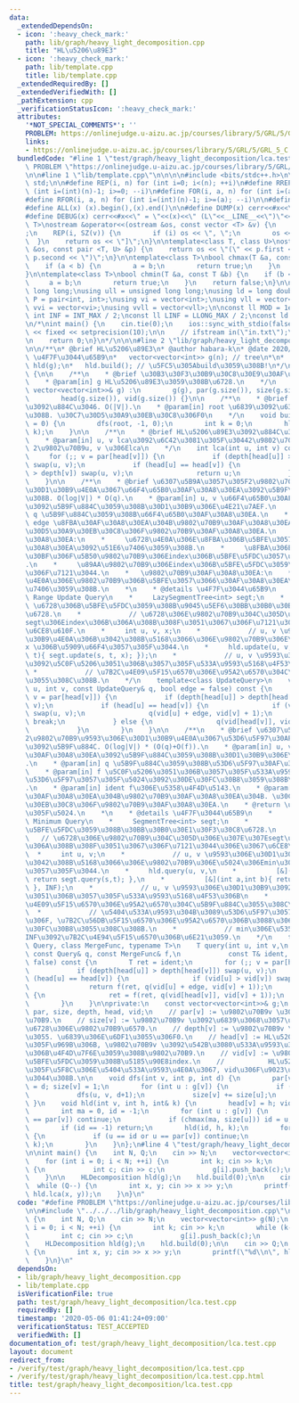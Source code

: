 ```yaml
---
data:
  _extendedDependsOn:
  - icon: ':heavy_check_mark:'
    path: lib/graph/heavy_light_decomposition.cpp
    title: "HL\u5206\u89E3"
  - icon: ':heavy_check_mark:'
    path: lib/template.cpp
    title: lib/template.cpp
  _extendedRequiredBy: []
  _extendedVerifiedWith: []
  _pathExtension: cpp
  _verificationStatusIcon: ':heavy_check_mark:'
  attributes:
    '*NOT_SPECIAL_COMMENTS*': ''
    PROBLEM: https://onlinejudge.u-aizu.ac.jp/courses/library/5/GRL/5/GRL_5_C
    links:
    - https://onlinejudge.u-aizu.ac.jp/courses/library/5/GRL/5/GRL_5_C
  bundledCode: "#line 1 \"test/graph/heavy_light_decomposition/lca.test.cpp\"\n#define\
    \ PROBLEM \"https://onlinejudge.u-aizu.ac.jp/courses/library/5/GRL/5/GRL_5_C\"\
    \n\n#line 1 \"lib/template.cpp\"\n\n\n\n#include <bits/stdc++.h>\n\nusing namespace\
    \ std;\n\n#define REP(i, n) for (int i=0; i<(n); ++i)\n#define RREP(i, n) for\
    \ (int i=(int)(n)-1; i>=0; --i)\n#define FOR(i, a, n) for (int i=(a); i<(n); ++i)\n\
    #define RFOR(i, a, n) for (int i=(int)(n)-1; i>=(a); --i)\n\n#define SZ(x) ((int)(x).size())\n\
    #define ALL(x) (x).begin(),(x).end()\n\n#define DUMP(x) cerr<<#x<<\" = \"<<(x)<<endl\n\
    #define DEBUG(x) cerr<<#x<<\" = \"<<(x)<<\" (L\"<<__LINE__<<\")\"<<endl;\n\ntemplate<class\
    \ T>\nostream &operator<<(ostream &os, const vector <T> &v) {\n    os << \"[\"\
    ;\n    REP(i, SZ(v)) {\n        if (i) os << \", \";\n        os << v[i];\n  \
    \  }\n    return os << \"]\";\n}\n\ntemplate<class T, class U>\nostream &operator<<(ostream\
    \ &os, const pair <T, U> &p) {\n    return os << \"(\" << p.first << \" \" <<\
    \ p.second << \")\";\n}\n\ntemplate<class T>\nbool chmax(T &a, const T &b) {\n\
    \    if (a < b) {\n        a = b;\n        return true;\n    }\n    return false;\n\
    }\n\ntemplate<class T>\nbool chmin(T &a, const T &b) {\n    if (b < a) {\n   \
    \     a = b;\n        return true;\n    }\n    return false;\n}\n\nusing ll =\
    \ long long;\nusing ull = unsigned long long;\nusing ld = long double;\nusing\
    \ P = pair<int, int>;\nusing vi = vector<int>;\nusing vll = vector<ll>;\nusing\
    \ vvi = vector<vi>;\nusing vvll = vector<vll>;\n\nconst ll MOD = 1e9 + 7;\nconst\
    \ int INF = INT_MAX / 2;\nconst ll LINF = LLONG_MAX / 2;\nconst ld eps = 1e-9;\n\
    \n/*\nint main() {\n    cin.tie(0);\n    ios::sync_with_stdio(false);\n    cout\
    \ << fixed << setprecision(10);\n\n    // ifstream in(\"in.txt\");\n    // cin.rdbuf(in.rdbuf());\n\
    \n    return 0;\n}\n*/\n\n\n#line 2 \"lib/graph/heavy_light_decomposition.cpp\"\
    \n\n/**\n* @brief HL\u5206\u89E3\n* @author habara-k\n* @date 2020/04/26\n* @details\
    \ \u4F7F\u3044\u65B9\n*   vector<vector<int>> g(n); // tree\n*\n*   HLDecomposition\
    \ hld(g);\n*   hld.build(); // \u5FC5\u305Abuild\u3059\u308B!\n*/\n\nstruct HLDecomposition\
    \ {\n\n    /**\n    * @brief \u30B3\u30F3\u30B9\u30C8\u30E9\u30AF\u30BF. O(|V|).\n\
    \    * @param[in] g HL\u5206\u89E3\u3059\u308B\u6728.\n    */\n    HLDecomposition(const\
    \ vector<vector<int>>& g) :\n        g(g), par(g.size()), size(g.size()), depth(g.size()),\n\
    \        head(g.size()), vid(g.size()) {}\n\n    /**\n    * @brief HL\u5206\u89E3\
    \u3092\u884C\u3046. O(|V|).\n    * @param[in] root \u6839\u3092\u6307\u5B9A\u3059\
    \u308B. \u30C7\u30D5\u30A9\u30EB\u30C8\u306F0\n    */\n    void build(int root\
    \ = 0) {\n        dfs(root, -1, 0);\n        int k = 0;\n        hld(root, root,\
    \ k);\n    }\n\n    /**\n    * @brief HL\u5206\u89E3\u3092\u884C\u3046. O(log|V|).\n\
    \    * @param[in] u, v lca\u3092\u6C42\u3081\u305F\u30442\u9802\u70B9\n    * @return\
    \ 2\u9802\u70B9u, v \u306Elca\n    */\n    int lca(int u, int v) const {\n   \
    \     for (;; v = par[head[v]]) {\n            if (depth[head[u]] > depth[head[v]])\
    \ swap(u, v);\n            if (head[u] == head[v]) {\n                if (depth[u]\
    \ > depth[v]) swap(u, v);\n                return u;\n            }\n        }\n\
    \    }\n\n    /**\n    * @brief \u6307\u5B9A\u3057\u305F2\u9802\u70B9\u9593\u306E\
    \u30D1\u30B9\u4E0A\u3067\u66F4\u65B0\u30AF\u30A8\u30EA\u3092\u5B9F\u884C\u3059\
    \u308B. O(log|V|) * O(q).\n    * @param[in] u, v \u66F4\u65B0\u30AF\u30A8\u30EA\
    \u3092\u5B9F\u884C\u3059\u308B\u30D1\u30B9\u306E\u4E21\u7AEF.\n    * @param[in]\
    \ q \u5B9F\u884C\u3059\u308B\u66F4\u65B0\u30AF\u30A8\u30EA.\n    * @param[in]\
    \ edge \u8FBA\u30AF\u30A8\u30EA\u304B\u9802\u70B9\u30AF\u30A8\u30EA\u304B. \u30C7\
    \u30D5\u30A9\u30EB\u30C8\u306F\u9802\u70B9\u30AF\u30A8\u30EA.\n    *   \u8FBA\u30AF\
    \u30A8\u30EA:\n    *     \u6728\u4E0A\u306E\u8FBA\u306B\u5BFE\u3057\u3066\u30AF\
    \u30A8\u30EA\u3092\u51E6\u7406\u3059\u308B.\n    *     \u8FBA\u306E\u30C7\u30FC\
    \u30BF\u306F\u5B50\u9802\u70B9\u306Eindex\u306B\u5BFE\u5FDC\u3057\u3066\u3044\u308B\
    .\n    *     \u89AA\u9802\u70B9\u306Eindex\u306B\u5BFE\u5FDC\u3059\u308B\u8FBA\
    \u306F\u7121\u3044.\n    *   \u9802\u70B9\u30AF\u30A8\u30EA:\n    *     \u6728\
    \u4E0A\u306E\u9802\u70B9\u306B\u5BFE\u3057\u3066\u30AF\u30A8\u30EA\u3092\u51E6\
    \u7406\u3059\u308B.\n    *\n    * @details \u4F7F\u3044\u65B9\n    *     e.g.\
    \ Range Update Query\n    *     LazySegmentTree<int> segt;\n    *            //\
    \ \u6728\u306B\u5BFE\u5FDC\u3059\u308B\u9045\u5EF6\u30BB\u30B0\u30E1\u30F3\u30C8\
    \u6728.\n    *            // \u6728\u306E\u9802\u70B9\u304C\u305D\u306E\u307E\u307E\
    segt\u306Eindex\u306B\u306A\u308B\u308F\u3051\u3067\u306F\u7121\u3044\u306E\u3067\
    \u6CE8\u610F.\n    *     int u, v, x;\n    *            // u, v \u9593\u306E\u30D1\
    \u30B9\u4E0A\u306B\u3042\u308B\u5168\u3066\u306E\u9802\u70B9\u306E\u5024\u3092\
    x \u306B\u5909\u66F4\u3057\u305F\u3044.\n    *     hld.update(u, v, [&](int s,int\
    \ t){ segt.update(s, t, x); });\n    *            // u, v \u9593\u306E\u30D1\u30B9\
    \u3092\u5C0F\u5206\u3051\u306B\u3057\u305F\u533A\u9593\u5168\u4F53\u306B\n   \
    \ *            // \u7B2C\u4E09\u5F15\u6570\u306E\u95A2\u6570\u304C\u5B9F\u884C\
    \u3055\u308C\u308B.\n    */\n    template<class UpdateQuery>\n    void update(int\
    \ u, int v, const UpdateQuery& q, bool edge = false) const {\n        for (;;\
    \ v = par[head[v]]) {\n            if (depth[head[u]] > depth[head[v]]) swap(u,\
    \ v);\n            if (head[u] == head[v]) {\n                if (vid[u] > vid[v])\
    \ swap(u, v);\n                q(vid[u] + edge, vid[v] + 1);\n               \
    \ break;\n            } else {\n                q(vid[head[v]], vid[v] + 1);\n\
    \            }\n        }\n    }\n\n    /**\n    * @brief \u6307\u5B9A\u3057\u305F\
    2\u9802\u70B9\u9593\u306E\u30D1\u30B9\u4E0A\u3067\u53D6\u5F97\u30AF\u30A8\u30EA\
    \u3092\u5B9F\u884C. O(log|V|) * (O(q)+O(f)).\n    * @param[in] u, v \u53D6\u5F97\
    \u30AF\u30A8\u30EA\u3092\u5B9F\u884C\u3059\u308B\u30D1\u30B9\u306E\u4E21\u7AEF\
    .\n    * @param[in] q \u5B9F\u884C\u3059\u308B\u53D6\u5F97\u30AF\u30A8\u30EA.\n\
    \    * @param[in] f \u5C0F\u5206\u3051\u306B\u3057\u305F\u533A\u9593\u304B\u3089\
    \u53D6\u5F97\u3057\u305F\u5024\u3092\u30DE\u30FC\u30B8\u3059\u308B\u65B9\u6CD5\
    .\n    * @param[in] ident f\u306E\u5358\u4F4D\u5143.\n    * @param[in] edge \u8FBA\
    \u30AF\u30A8\u30EA\u304B\u9802\u70B9\u30AF\u30A8\u30EA\u304B. \u30C7\u30D5\u30A9\
    \u30EB\u30C8\u306F\u9802\u70B9\u30AF\u30A8\u30EA.\n    * @return \u53D6\u5F97\u3057\
    \u305F\u5024.\n    *\n    * @details \u4F7F\u3044\u65B9\n    *     e.g. Range\
    \ Minimum Query\n    *     SegmentTree<int> segt;\n    *            // \u6728\u306B\
    \u5BFE\u5FDC\u3059\u308B\u30BB\u30B0\u30E1\u30F3\u30C8\u6728.\n    *         \
    \   // \u6728\u306E\u9802\u70B9\u304C\u305D\u306E\u307E\u307Esegt\u306Eindex\u306B\
    \u306A\u308B\u308F\u3051\u3067\u306F\u7121\u3044\u306E\u3067\u6CE8\u610F.\n  \
    \  *     int u, v;\n    *            // u, v \u9593\u306E\u30D1\u30B9\u4E0A\u306B\
    \u3042\u308B\u5168\u3066\u306E\u9802\u70B9\u306E\u5024\u306Emin\u3092\u53D6\u5F97\
    \u3057\u305F\u3044.\n    *     hld.query(u, v,\n    *          [&](int s,int t){\
    \ return segt.query(s,t); },\n    *          [&](int a,int b){ return min(a,b);\
    \ }, INF);\n    *            // u, v \u9593\u306E\u30D1\u30B9\u3092\u5C0F\u5206\
    \u3051\u306B\u3057\u305F\u533A\u9593\u5168\u4F53\u306B\n    *            // \u7B2C\
    \u4E09\u5F15\u6570\u306E\u95A2\u6570\u304C\u5B9F\u884C\u3055\u308C\u308B.\n  \
    \  *            // \u5404\u533A\u9593\u304B\u3089\u53D6\u5F97\u3057\u305F\u5024\
    \u306F, \u7B2C\u56DB\u5F15\u6570\u306E\u95A2\u6570\u306B\u3088\u3063\u3066\u30DE\
    \u30FC\u30B8\u3055\u308C\u308B.\n    *            // min\u306E\u5358\u4F4D\u5143\
    INF\u3092\u7B2C\u4E94\u5F15\u6570\u306B\u6E21\u3059.\n    */\n    template<class\
    \ Query, class MergeFunc, typename T>\n    T query(int u, int v,\n           \
    \ const Query& q, const MergeFunc& f,\n            const T& ident, bool edge =\
    \ false) const {\n        T ret = ident;\n        for (;; v = par[head[v]]) {\n\
    \            if (depth[head[u]] > depth[head[v]]) swap(u, v);\n            if\
    \ (head[u] == head[v]) {\n                if (vid[u] > vid[v]) swap(u, v);\n \
    \               return f(ret, q(vid[u] + edge, vid[v] + 1));\n            } else\
    \ {\n                ret = f(ret, q(vid[head[v]], vid[v] + 1));\n            }\n\
    \        }\n    }\n\nprivate:\n    const vector<vector<int>>& g;\n    vector<int>\
    \ par, size, depth, head, vid;\n    // par[v] := \u9802\u70B9v \u306E\u89AA\u9802\
    \u70B9.\n    // size[v] := \u9802\u70B9v \u3092\u6839\u3068\u3057\u305F\u90E8\u5206\
    \u6728\u306E\u9802\u70B9\u6570.\n    // depth[v] := \u9802\u70B9v \u306E\u6DF1\
    \u3055. \u6839\u306E\u6DF1\u3055\u306F0.\n    // head[v] := HL\u5206\u89E3\u3057\
    \u305F\u969B\u306B, \u9802\u70B9v \u3092\u542B\u3080\u533A\u9593\u306E\u5148\u982D\
    \u306B\u4F4D\u7F6E\u3059\u308B\u9802\u70B9.\n    // vid[v] := \u9802\u70B9v \u306B\
    \u5BFE\u5FDC\u3059\u308B\u5185\u90E8index.\n    //           HL\u5206\u89E3\u3057\
    \u305F\u5F8C\u306E\u5404\u533A\u9593\u4E0A\u3067, vid\u306F\u9023\u7D9A\u3057\u3066\
    \u3044\u308B.\n\n    void dfs(int v, int p, int d) {\n        par[v] = p; depth[v]\
    \ = d; size[v] = 1;\n        for (int u : g[v]) {\n            if (u == p) continue;\n\
    \            dfs(u, v, d+1);\n            size[v] += size[u];\n        }\n   \
    \ }\n    void hld(int v, int h, int& k) {\n        head[v] = h; vid[v] = k++;\n\
    \        int ma = 0, id = -1;\n        for (int u : g[v]) {\n            if (u\
    \ == par[v]) continue;\n            if (chmax(ma, size[u])) id = u;\n        }\n\
    \        if (id == -1) return;\n        hld(id, h, k);\n        for (int u : g[v])\
    \ {\n            if (u == id or u == par[v]) continue;\n            hld(u, u,\
    \ k);\n        }\n    }\n};\n#line 4 \"test/graph/heavy_light_decomposition/lca.test.cpp\"\
    \n\nint main() {\n    int N, Q;\n    cin >> N;\n    vector<vector<int>> g(N);\n\
    \    for (int i = 0; i < N; ++i) {\n        int k; cin >> k;\n        while (k--)\
    \ {\n            int c; cin >> c;\n            g[i].push_back(c);\n        }\n\
    \    }\n\n    HLDecomposition hld(g);\n    hld.build(0);\n\n    cin >> Q;\n  \
    \  while (Q--) {\n        int x, y; cin >> x >> y;\n        printf(\"%d\\n\",\
    \ hld.lca(x, y));\n    }\n}\n"
  code: "#define PROBLEM \"https://onlinejudge.u-aizu.ac.jp/courses/library/5/GRL/5/GRL_5_C\"\
    \n\n#include \"../../../lib/graph/heavy_light_decomposition.cpp\"\n\nint main()\
    \ {\n    int N, Q;\n    cin >> N;\n    vector<vector<int>> g(N);\n    for (int\
    \ i = 0; i < N; ++i) {\n        int k; cin >> k;\n        while (k--) {\n    \
    \        int c; cin >> c;\n            g[i].push_back(c);\n        }\n    }\n\n\
    \    HLDecomposition hld(g);\n    hld.build(0);\n\n    cin >> Q;\n    while (Q--)\
    \ {\n        int x, y; cin >> x >> y;\n        printf(\"%d\\n\", hld.lca(x, y));\n\
    \    }\n}\n"
  dependsOn:
  - lib/graph/heavy_light_decomposition.cpp
  - lib/template.cpp
  isVerificationFile: true
  path: test/graph/heavy_light_decomposition/lca.test.cpp
  requiredBy: []
  timestamp: '2020-05-06 01:41:24+09:00'
  verificationStatus: TEST_ACCEPTED
  verifiedWith: []
documentation_of: test/graph/heavy_light_decomposition/lca.test.cpp
layout: document
redirect_from:
- /verify/test/graph/heavy_light_decomposition/lca.test.cpp
- /verify/test/graph/heavy_light_decomposition/lca.test.cpp.html
title: test/graph/heavy_light_decomposition/lca.test.cpp
---
```

